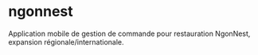 # ngonnest
Application mobile de gestion de commande pour restauration NgonNest, expansion régionale/internationale.

